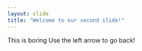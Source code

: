 ```yaml
---
layout: slide
title: "Welcome to our second slide!"
---
```

This is boring
Use the left arrow to go back!